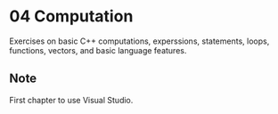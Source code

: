 # 04 Computation

Exercises on basic C++  computations, experssions, statements, loops, functions, vectors, and basic language features.

## Note
First chapter to use Visual Studio.